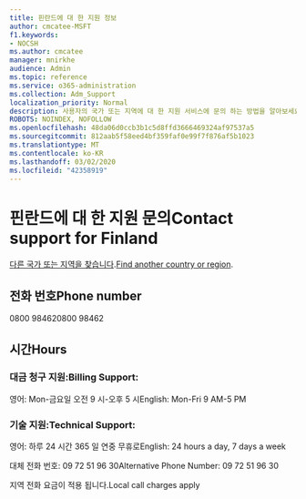 ```yaml
---
title: 핀란드에 대 한 지원 정보
author: cmcatee-MSFT
f1.keywords:
- NOCSH
ms.author: cmcatee
manager: mnirkhe
audience: Admin
ms.topic: reference
ms.service: o365-administration
ms.collection: Adm_Support
localization_priority: Normal
description: 사용자의 국가 또는 지역에 대 한 지원 서비스에 문의 하는 방법을 알아보세요.
ROBOTS: NOINDEX, NOFOLLOW
ms.openlocfilehash: 48da06d0ccb3b1c5d8ffd3666469324af97537a5
ms.sourcegitcommit: 812aab5f58eed4bf359faf0e99f7f876af5b1023
ms.translationtype: MT
ms.contentlocale: ko-KR
ms.lasthandoff: 03/02/2020
ms.locfileid: "42358919"
---
```

# <a name="contact-support-for-finland"></a><span data-ttu-id="0d543-103">핀란드에 대 한 지원 문의</span><span class="sxs-lookup"><span data-stu-id="0d543-103">Contact support for Finland</span></span>

<span data-ttu-id="0d543-104">[다른 국가 또는 지역을 찾습니다](../contact-support-for-business-products.md).</span><span class="sxs-lookup"><span data-stu-id="0d543-104">[Find another country or region](../contact-support-for-business-products.md).</span></span>

## <a name="phone-number"></a><span data-ttu-id="0d543-105">전화 번호</span><span class="sxs-lookup"><span data-stu-id="0d543-105">Phone number</span></span>
<span data-ttu-id="0d543-106">0800 98462</span><span class="sxs-lookup"><span data-stu-id="0d543-106">0800 98462</span></span>

## <a name="hours"></a><span data-ttu-id="0d543-107">시간</span><span class="sxs-lookup"><span data-stu-id="0d543-107">Hours</span></span>
### <a name="billing-support"></a><span data-ttu-id="0d543-108">대금 청구 지원:</span><span class="sxs-lookup"><span data-stu-id="0d543-108">Billing Support:</span></span>

<span data-ttu-id="0d543-109">영어: Mon-금요일 오전 9 시-오후 5 시</span><span class="sxs-lookup"><span data-stu-id="0d543-109">English: Mon-Fri 9 AM-5 PM</span></span>

### <a name="technical-support"></a><span data-ttu-id="0d543-110">기술 지원:</span><span class="sxs-lookup"><span data-stu-id="0d543-110">Technical Support:</span></span>

<span data-ttu-id="0d543-111">영어: 하루 24 시간 365 일 연중 무휴로</span><span class="sxs-lookup"><span data-stu-id="0d543-111">English: 24 hours a day, 7 days a week</span></span>

<span data-ttu-id="0d543-112">대체 전화 번호: 09 72 51 96 30</span><span class="sxs-lookup"><span data-stu-id="0d543-112">Alternative Phone Number: 09 72 51 96 30</span></span>

<span data-ttu-id="0d543-113">지역 전화 요금이 적용 됩니다.</span><span class="sxs-lookup"><span data-stu-id="0d543-113">Local call charges apply</span></span>
